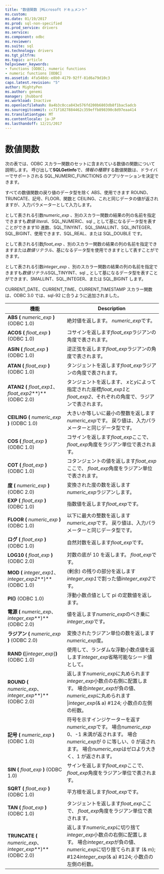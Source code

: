 ```yaml
---
title: "数値関数 |Microsoft ドキュメント"
ms.custom: 
ms.date: 01/19/2017
ms.prod: sql-non-specified
ms.prod_service: drivers
ms.service: 
ms.component: odbc
ms.reviewer: 
ms.suite: sql
ms.technology: drivers
ms.tgt_pltfrm: 
ms.topic: article
helpviewer_keywords:
- functions [ODBC], numeric functions
- numeric functions [ODBC]
ms.assetid: 4fa548dc-e8b0-4179-92ff-81d6a79d10c3
caps.latest.revision: "5"
author: MightyPen
ms.author: genemi
manager: jhubbard
ms.workload: Inactive
ms.openlocfilehash: 8a4b3c0cca843e576fd200b6803db8f1bac5adcb
ms.sourcegitcommit: cc71f1027884462c359effb898390c8d97eaa414
ms.translationtype: MT
ms.contentlocale: ja-JP
ms.lasthandoff: 12/21/2017
---
```

# <a name="numeric-functions"></a>数値関数
次の表では、ODBC スカラー関数のセットに含まれている数値の関数について説明します。 呼び出して**SQLGetInfo**で、*情報の種類*する数値関数は、ドライバーでサポートされる SQL_NUMERIC_FUNCTIONS のアプリケーションを決定できます。  
  
 すべての数値関数の戻り値のデータ型を除く ABS、使用できます ROUND、TRUNCATE、記号、FLOOR、関数と CEILING、これと同じデータの値が返されますが、入力パラメーターとして入力します。  
  
 として表される引数*numeric_exp* 、別のスカラー関数の結果の列の名前を指定できますも*数値 litera*l、SQL_NUMERIC、sql _ として基になるデータ型を表すことができます10 進数、SQL_TINYINT、SQL_SMALLINT、SQL_INTEGER、SQL_BIGINT、使用できます、SQL_REAL、または SQL_DOUBLE です。  
  
 として表される引数*float_exp* 、別のスカラー関数の結果の列の名前を指定できますまたは*数値リテラル*、基になるデータ型を使用できますとして表すことができます。  
  
 として表される引数*integer_exp* 、別のスカラー関数の結果の列の名前を指定できますも*数値リテラル*SQL_TINYINT、sql _ として基になるデータ型を表すことができます、SMALLINT、SQL_INTEGER、または SQL_BIGINT します。  
  
 CURRENT_DATE、CURRENT_TIME、CURRENT_TIMESTAMP スカラー関数は、ODBC 3.0 では、sql-92 に合うように追加されました。  
  
|機能|Description|  
|--------------|-----------------|  
|**ABS (** *numeric_exp* **)** (ODBC 1.0)|絶対値を返します。 *numeric_exp*です。|  
|**ACOS (** *float_exp* **)** (ODBC 1.0)|コサインを返します*float_exp*ラジアンの角度で表されます。|  
|**ASIN (** *float_exp* **)** (ODBC 1.0)|逆正弦を返します*float_exp*ラジアンの角度で表されます。|  
|**ATAN (** *float_exp* **)** (ODBC 1.0)|タンジェントを返します*float_exp*ラジアンの角度で表されます。|  
|**ATAN2 (** *float_exp1*、 *float_exp2***)** (ODBC 2.0)|タンジェントを返します、 *x*と*y*によって指定された座標*float_exp1*と*float_exp2*、それぞれの角度で、ラジアンで表されます。|  
|**CEILING (** *numeric_exp* **)** (ODBC 1.0)|大きいか等しいに最小の整数を返します*numeric_exp*です。 戻り値は、入力パラメーターと同じデータ型です。|  
|**COS (** *float_exp* **)** (ODBC 1.0)|コサインを返します*float_exp*ここで、 *float_exp*角度をラジアン単位で表されます。|  
|**COT (** *float_exp* **)** (ODBC 1.0)|コタンジェントの値を返します*float_exp*ここで、 *float_exp*角度をラジアン単位で表されます。|  
|**度 (** *numeric_exp* **)** (ODBC 2.0)|変換された度の数を返します*numeric_exp*ラジアンします。|  
|**EXP (** *float_exp* **)** (ODBC 1.0)|指数値を返します*float_exp*です。|  
|**FLOOR (** *numeric_exp* **)** (ODBC 1.0)|以下に最大の整数を返します*numeric_exp*です。 戻り値は、入力パラメーターと同じデータ型です。|  
|**ログ (** *float_exp* **)** (ODBC 1.0)|自然対数を返します*float_exp*です。|  
|**LOG10 (** *float_exp* **)** (ODBC 2.0)|対数の底が 10 を返します。 *float_exp*です。|  
|**MOD (** *integer_exp1*、 *integer_exp2***)** (ODBC 1.0)|(剰余) の残りの部分を返します*integer_exp1*で割った値*integer_exp2*です。|  
|**PI()** (ODBC 1.0)|浮動小数点値として pi の定数値を返します。|  
|**電源 (** *numeric_exp*、 *integer_exp***)** (ODBC 2.0)|値を返します*numeric_exp*のべき乗に*integer_exp*です。|  
|**ラジアン (** *numeric_exp* **)** (ODBC 2.0)|変換されたラジアン単位の数を返します*numeric_exp*度。|  
|**RAND (**[*integer_exp*]**)** (ODBC 1.0)|使用して、ランダムな浮動小数点値を返します*integer_exp*省略可能なシード値として。|  
|**ROUND (** *numeric_exp*、 *integer_exp***)** (ODBC 2.0)|返します*numeric_exp*に丸められます*integer_exp*小数点の右側に配置します。 場合*integer_exp*が負の値、 *numeric_exp*に丸められます &#124;*integer_exp*(& a) #124; 小数点の左側の桁数。|  
|**記号 (** *numeric_exp* **)** (ODBC 1.0)|符号を示すインジケーターを返す*numeric_exp*です。 場合*numeric_exp* 0、-1 未満が返されます。 場合*numeric_exp*が 0 に等しい、0 が返されます。 場合*numeric_exp*はゼロより大きく、1 が返されます。|  
|**SIN (** *float_exp* **)** (ODBC 1.0)|サインを返します*float_exp*ここで、 *float_exp*角度をラジアン単位で表されます。|  
|**SQRT (** *float_exp* **)** (ODBC 1.0)|平方根を返します*float_exp*です。|  
|**TAN (** *float_exp* **)** (ODBC 1.0)|タンジェントを返します*float_exp*ここで、 *float_exp*角度をラジアン単位で表されます。|  
|**TRUNCATE (** *numeric_exp*、 *integer_exp***)** (ODBC 2.0)|返します*numeric_exp*に切り捨て*integer_exp*小数点の右側に配置します。 場合*integer_exp*が負の値、 *numeric_exp*に切り捨てられます (& m); #124*integer_exp*(& a) #124; 小数点の左側の桁数。|
